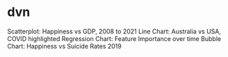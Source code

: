 # dvn

Scatterplot: Happiness vs GDP, 2008 to 2021 
Line Chart: Australia vs USA, COVID highlighted
Regression Chart: Feature Importance over time 
Bubble Chart: Happiness vs Suicide Rates 2019
